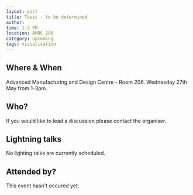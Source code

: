 ```yaml
---
layout: post
title: Topic - to be determined
author: 
time: 1-3 PM
location: AMDC 206
category: upcoming
tags: visualisation
---
```


## Where & When

Advanced Manufacturing and Design Centre - Room 206. Wednesday 27th May from 1-3pm.

## Who?

If you would like to lead a discussion please contact the organiser.

## Lightning talks

No lighting talks are currently scheduled.

## Attended by?

This event hasn't occured yet.
